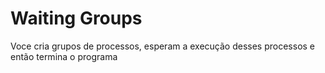 # Waiting Groups

Voce cria grupos de processos, esperam a execução desses processos e então termina o programa
